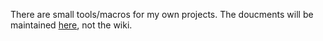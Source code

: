 There are small tools/macros for my own projects. The doucments will be maintained [here](https://sites.google.com/site/wikiforrecheliusprojects/recheliu-mylib), not the wiki.